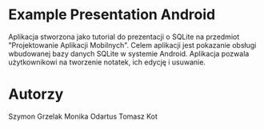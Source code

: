 <h1>Example Presentation Android</h1>

Aplikacja stworzona jako tutorial do prezentacji o SQLite na przedmiot "Projektowanie Aplikacji Mobilnych".
Celem aplikacji jest pokazanie obsługi wbudowanej bazy danych SQLite w systemie Android. Aplikacja pozwala użytkownikowi na 
tworzenie notatek, ich edycję i usuwanie.

<h1>Autorzy</h1>
Szymon Grzelak
Monika Odartus
Tomasz Kot

